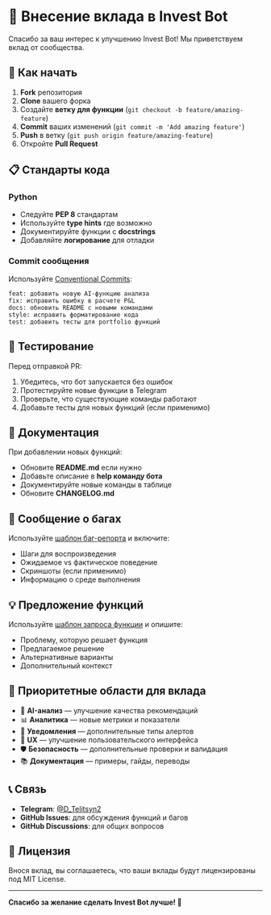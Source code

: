 # 🤝 Внесение вклада в Invest Bot

Спасибо за ваш интерес к улучшению Invest Bot! Мы приветствуем вклад от сообщества.

## 🚀 Как начать

1. **Fork** репозитория
2. **Clone** вашего форка
3. Создайте **ветку для функции** (`git checkout -b feature/amazing-feature`)
4. **Commit** ваших изменений (`git commit -m 'Add amazing feature'`)
5. **Push** в ветку (`git push origin feature/amazing-feature`)
6. Откройте **Pull Request**

## 📋 Стандарты кода

### Python
- Следуйте **PEP 8** стандартам
- Используйте **type hints** где возможно
- Документируйте функции с **docstrings**
- Добавляйте **логирование** для отладки

### Commit сообщения
Используйте [Conventional Commits](https://www.conventionalcommits.org/):
```
feat: добавить новую AI-функцию анализа
fix: исправить ошибку в расчете P&L
docs: обновить README с новыми командами
style: исправить форматирование кода
test: добавить тесты для portfolio функций
```

## 🧪 Тестирование

Перед отправкой PR:
1. Убедитесь, что бот запускается без ошибок
2. Протестируйте новые функции в Telegram
3. Проверьте, что существующие команды работают
4. Добавьте тесты для новых функций (если применимо)

## 📝 Документация

При добавлении новых функций:
- Обновите **README.md** если нужно
- Добавьте описание в **help команду бота**
- Документируйте новые команды в таблице
- Обновите **CHANGELOG.md**

## 🐛 Сообщение о багах

Используйте [шаблон баг-репорта](.github/ISSUE_TEMPLATE/bug_report.md) и включите:
- Шаги для воспроизведения
- Ожидаемое vs фактическое поведение
- Скриншоты (если применимо)
- Информацию о среде выполнения

## 💡 Предложение функций

Используйте [шаблон запроса функции](.github/ISSUE_TEMPLATE/feature_request.md) и опишите:
- Проблему, которую решает функция
- Предлагаемое решение
- Альтернативные варианты
- Дополнительный контекст

## 🎯 Приоритетные области для вклада

- 🧠 **AI-анализ** — улучшение качества рекомендаций
- 📊 **Аналитика** — новые метрики и показатели
- 🔔 **Уведомления** — дополнительные типы алертов
- 🎨 **UX** — улучшение пользовательского интерфейса
- 🛡️ **Безопасность** — дополнительные проверки и валидация
- 📚 **Документация** — примеры, гайды, переводы

## 📞 Связь

- **Telegram**: [@D_Telitsyn2](https://t.me/D_Telitsyn2)
- **GitHub Issues**: для обсуждения функций и багов
- **GitHub Discussions**: для общих вопросов

## 📄 Лицензия

Внося вклад, вы соглашаетесь, что ваши вклады будут лицензированы под MIT License.

---

**Спасибо за желание сделать Invest Bot лучше! 🙏**
